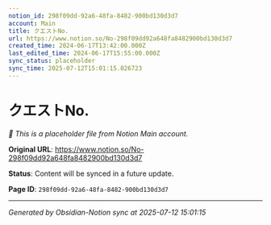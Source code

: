 ```yaml
---
notion_id: 298f09dd-92a6-48fa-8482-900bd130d3d7
account: Main
title: クエストNo.
url: https://www.notion.so/No-298f09dd92a648fa8482900bd130d3d7
created_time: 2024-06-17T13:42:00.000Z
last_edited_time: 2024-06-17T15:55:00.000Z
sync_status: placeholder
sync_time: 2025-07-12T15:01:15.026723
---
```


# クエストNo.

*🔄 This is a placeholder file from Notion Main account.*

**Original URL**: https://www.notion.so/No-298f09dd92a648fa8482900bd130d3d7

**Status**: Content will be synced in a future update.

**Page ID**: `298f09dd-92a6-48fa-8482-900bd130d3d7`

---

*Generated by Obsidian-Notion sync at 2025-07-12 15:01:15*
